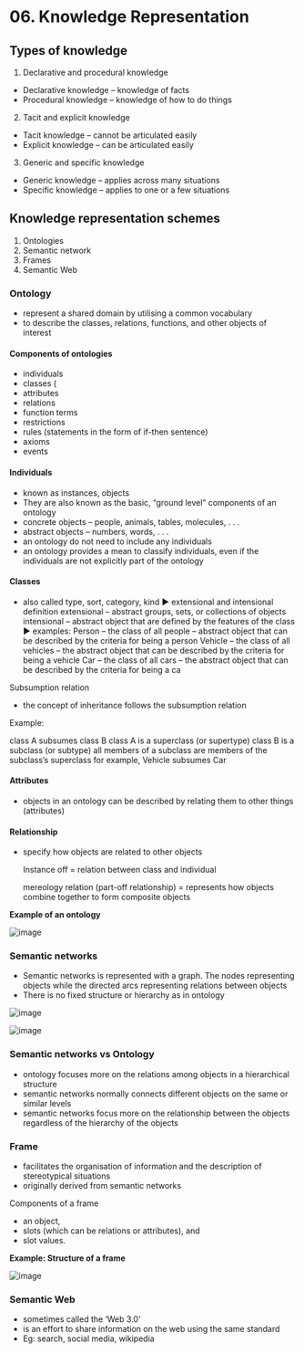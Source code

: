 # 06. Knowledge Representation

## Types of knowledge
1. Declarative and procedural knowledge
- Declarative knowledge – knowledge of facts
- Procedural knowledge – knowledge of how to do things

2. Tacit and explicit knowledge
- Tacit knowledge – cannot be articulated easily
- Explicit knowledge – can be articulated easily

3. Generic and specific knowledge
- Generic knowledge – applies across many situations
- Specific knowledge – applies to one or a few situations

## Knowledge representation schemes
1. Ontologies
2. Semantic network
3. Frames
4. Semantic Web

### Ontology
- represent a shared domain by utilising a common vocabulary
- to describe the classes, relations, functions, and other objects of interest

#### Components of ontologies
- individuals
- classes (
- attributes
- relations
- function terms
- restrictions
- rules (statements in the form of if-then sentence)
- axioms
- events

#### Individuals
- known as instances, objects
- They are also known as the basic, “ground level” components of an ontology
- concrete objects – people, animals, tables, molecules, . . .
- abstract objects – numbers, words, . . .
- an ontology do not need to include any individuals
- an ontology provides a mean to classify individuals, even if the individuals are not explicitly part of the ontology


#### Classes
- also called type, sort, category, kind
▶ extensional and intensional definition
extensional – abstract groups, sets, or collections of objects
intensional – abstract object that are defined by the features of the class
▶ examples:
Person – the class of all people
– abstract object that can be described by the criteria for being a person
Vehicle – the class of all vehicles
– the abstract object that can be described by the criteria for being a
vehicle
Car – the class of all cars
– the abstract object that can be described by the criteria for being a ca

Subsumption relation
- the concept of inheritance follows the subsumption relation

Example:

class A subsumes class B
class A is a superclass (or supertype)
class B is a subclass (or subtype)
all members of a subclass are members of the subclass’s superclass
for example, Vehicle subsumes Car

#### Attributes
- objects in an ontology can be described by relating them to other things (attributes)

#### Relationship
- specify how objects are related to other objects

  Instance off = relation between class and individual

  mereology relation (part-off relationship) = represents how objects combine together to form composite objects

**Example of an ontology**

![image](https://github.com/user-attachments/assets/90c43ec8-988e-4ccd-b6ac-4199550598c5)

### Semantic networks
- Semantic networks is represented with a graph. The nodes representing objects while the directed arcs representing relations between objects
- There is no fixed structure or hierarchy as in ontology

![image](https://github.com/user-attachments/assets/b0cc2d84-a97d-44ca-844d-75938475d2fa)

![image](https://github.com/user-attachments/assets/aab535b3-d11b-4b6a-9f86-d80a2f811a4d)

### Semantic networks vs Ontology
- ontology focuses more on the relations among objects in a hierarchical structure
- semantic networks normally connects different objects on the same or similar levels
- semantic networks focus more on the relationship between the objects regardless of the hierarchy of the objects

### Frame
- facilitates the organisation of information and the description of stereotypical situations
- originally derived from semantic networks

Components of a frame
- an object,
- slots (which can be relations or attributes), and
- slot values.

**Example: Structure of a frame**

![image](https://github.com/user-attachments/assets/51b4885c-1bc2-4cf4-bed4-67da1002f227)


### Semantic Web
- sometimes called the ‘Web 3.0’
-  is an effort to share information on the web using the same standard
-  Eg: search, social media, wikipedia
